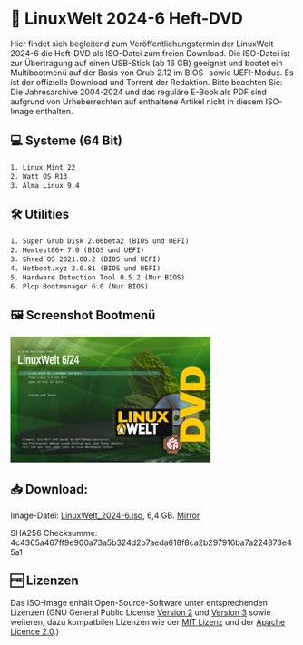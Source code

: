 # 💽 LinuxWelt 2024-6 Heft-DVD

Hier findet sich begleitend zum Veröffentlichungstermin der LinuxWelt 2024-6 die Heft-DVD als ISO-Datei zum freien Download. Die ISO-Datei ist zur Übertragung auf einen USB-Stick (ab 16 GB) geeignet und bootet ein Multibootmenü auf der Basis von Grub 2.12 im BIOS- sowie UEFI-Modus. Es ist der offizielle Download und Torrent der Redaktion. Bitte beachten Sie: Die Jahresarchive 2004-2024 und das reguläre E-Book als PDF sind aufgrund von Urheberrechten auf enthaltene Artikel nicht in diesem ISO-Image enthalten.

## 💻 Systeme (64 Bit)
    1. Linux Mint 22
    2. Watt OS R13
    3. Alma Linux 9.4

## 🛠️ Utilities
    1. Super Grub Disk 2.06beta2 (BIOS und UEFI)
    2. Memtest86+ 7.0 (BIOS und UEFI)
    3. Shred OS 2021.08.2 (BIOS und UEFI)
    4. Netboot.xyz 2.0.81 (BIOS und UEFI)
    5. Hardware Detection Tool 0.5.2 (Nur BIOS)
    6. Plop Bootmanager 6.0 (Nur BIOS)

## 🖼️ Screenshot Bootmenü
<img src="https://github.com/LinuxWelt/LinuxWelt/blob/main/docs/images/LinuxWelt_2024-6_menu.png" width="70%">


## 📥 Download:

Image-Datei: [LinuxWelt_2024-6.iso](https://torrent.code2decode.com/LinuxWelt_2024-6/LinuxWelt_2024-6.iso), 6,4 GB. [Mirror](https://torrent4.code2decode.com/LinuxWelt_2024-6/LinuxWelt_2024-6.iso)

SHA256 Checksumme: 4c4365a467ff9e900a73a5b324d2b7aeda618f8ca2b297916ba7a224873e45a1


## 🆓 Lizenzen
Das ISO-Image enhält Open-Source-Software unter entsprechenden Lizenzen (GNU General Public License [Version 2](https://www.gnu.org/licenses/old-licenses/gpl-2.0.en.html) und [Version 3](https://www.gnu.org/licenses/gpl-3.0.en.html) sowie weiteren, dazu kompatbilen Lizenzen wie der [MIT Lizenz](https://opensource.org/licenses/MIT) und der [Apache Licence 2.0](https://www.apache.org/licenses/LICENSE-2.0).)
